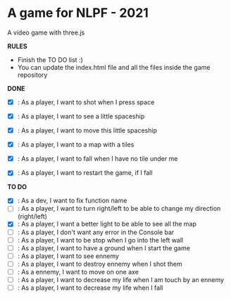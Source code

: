 A game for NLPF - 2021
===========================

A video game with three.js

**RULES**
- Finish the TO DO list :)
- You can update the index.html file and all the files inside the game repository

**DONE**

- [X] : As a player, I want to shot when I press space
- [X] : As a player, I want to see a little spaceship
- [X] : As a player, I want to move this little spaceship
- [X] : As a player, I want to a map with a tiles
- [X] : As a player, I want to fall when I have no tile under me
- [X] : As a player, I want to restart the game, if I fall


**TO DO**

- [X] : As a dev, I want to fix function name
- [ ] : As a player, I want to turn right/left to be able to change my direction (right/left)
- [X] : As a player, I want a better light to be able to see all the map
- [ ] : As a player, I don't want any error in the Console bar 
- [ ] : As a player, I want to be stop when I go into the left wall
- [ ] : As a player, I want to have a ground when I start the game
- [ ] : As a player, I want to see ennemy
- [ ] : As a player, I want to destroy ennemy when I shot them
- [ ] : As a ennemy, I want to move on one axe
- [ ] : As a player, I want to decrease my life when I am touch by an ennemy
- [ ] : As a player, I want to decrease my life when I fall 
